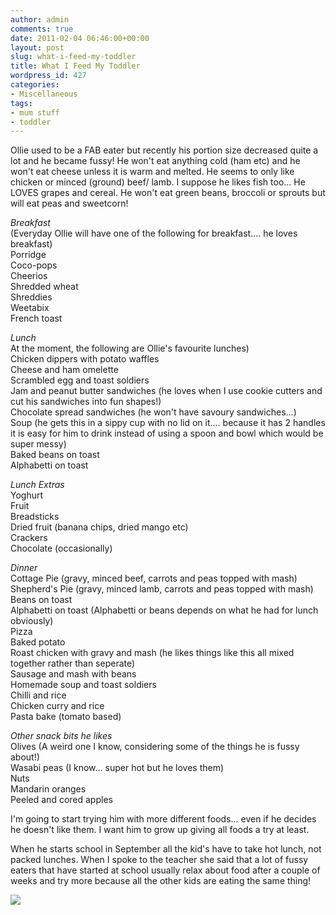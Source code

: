 ```yaml
---
author: admin
comments: true
date: 2011-02-04 06:46:00+00:00
layout: post
slug: what-i-feed-my-toddler
title: What I Feed My Toddler
wordpress_id: 427
categories:
- Miscellaneous
tags:
- mum stuff
- toddler
---
```


Ollie used to be a FAB eater but recently his portion size decreased quite a lot and he became fussy!  He won't eat anything cold (ham etc) and he won't eat cheese unless it is warm and melted.  He seems to only like chicken or minced (ground) beef/ lamb.  I suppose he likes fish too... He LOVES grapes and cereal.  He won't eat green beans, broccoli or sprouts but will eat peas and sweetcorn!  
  
_Breakfast_  
(Everyday Ollie will have one of the following for breakfast.... he loves breakfast)  
Porridge  
Coco-pops  
Cheerios  
Shredded wheat  
Shreddies  
Weetabix  
French toast  
  
_Lunch_  
At the moment, the following are Ollie's favourite lunches)  
Chicken dippers with potato waffles  
Cheese and ham omelette  
Scrambled egg and toast soldiers  
Jam and peanut butter sandwiches (he loves when I use cookie cutters and cut his sandwiches into fun shapes!)  
Chocolate spread sandwiches (he won't have savoury sandwiches...)  
Soup (he gets this in a sippy cup with no lid on it.... because it has 2 handles it is easy for him to drink instead of using a spoon and bowl which would be super messy)  
Baked beans on toast  
Alphabetti on toast  
  
_Lunch Extras_  
Yoghurt  
Fruit  
Breadsticks  
Dried fruit (banana chips, dried mango etc)  
Crackers  
Chocolate (occasionally)  
  
_Dinner_  
Cottage Pie (gravy, minced beef, carrots and peas topped with mash)  
Shepherd's Pie (gravy, minced lamb, carrots and peas topped with mash)  
Beans on toast  
Alphabetti on toast (Alphabetti or beans depends on what he had for lunch obviously)  
Pizza  
Baked potato  
Roast chicken with gravy and mash (he likes things like this all mixed together rather than seperate)  
Sausage and mash with beans  
Homemade soup and toast soldiers  
Chilli and rice  
Chicken curry and rice  
Pasta bake (tomato based)  
  
_Other snack bits he likes_  
Olives (A weird one I know, considering some of the things he is fussy about!)  
Wasabi peas (I know... super hot but he loves them)  
Nuts  
Mandarin oranges  
Peeled and cored apples  
  
I'm going to start trying him with more different foods... even if he decides he doesn't like them.  I want him to grow up giving all foods a try at least.  
  
When he starts school in September all the kid's have to take hot lunch, not packed lunches.  When I spoke to the teacher she said that a lot of fussy eaters that have started at school usually relax about food after a couple of weeks and try more because all the other kids are eating the same thing!

![](https://blogger.googleusercontent.com/tracker/251139911615938991-8353686398864742946?l=www.outmumbered.com)
